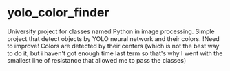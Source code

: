 ﻿# yolo_color_finder
University project for classes named Python in image processing.
Simple project that detect objects by YOLO neural network and their colors.
!Need to improve! Colors are detected by their centers (which is not the best way to do it, but i haven't got enough time last term so that's why I went with the smallest line of resistance that allowed me to pass the classes)
